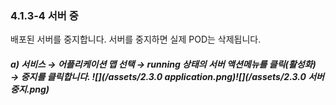 ### 4.1.3-4 서버 중

배포된 서버를 중지합니다. 서버를 중지하면 실제 POD는 삭제됩니다.

##### a\)    서비스 → 어플리케이션 맵 선택 → running 상태의 서버 액션메뉴를 클릭\(활성화\) → 중지를 클릭합니다. ![](/assets/2.3.0 application.png)![](/assets/2.3.0 서버 중지.png)



